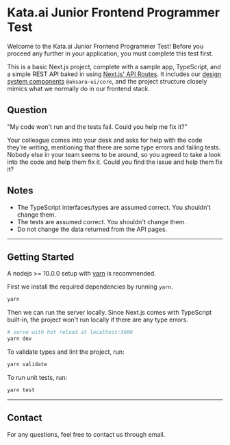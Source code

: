 # Kata.ai Junior Frontend Programmer Test

Welcome to the Kata.ai Junior Frontend Programmer Test! Before you proceed any further in your application, you must complete this test first.

This is a basic Next.js project, complete with a sample app, TypeScript, and a simple REST API baked in using [Next.js' API Routes](https://nextjs.org/docs/api-routes/introduction). It includes our [design system components](https://github.com/kata-ai/aksara-ui) `@aksara-ui/core`, and the project structure closely mimics what we normally do in our frontend stack.

## Question

"My code won't run and the tests fail. Could you help me fix it?"

Your colleague comes into your desk and asks for help with the code they're writing, mentioning that there are some type errors and failing tests. Nobody else in your team seems to be around, so you agreed to take a look into the code and help them fix it. Could you find the issue and help them fix it?

## Notes

- The TypeScript interfaces/types are assumed correct. You shouldn't change them.
- The tests are assumed correct. You shouldn't change them.
- Do not change the data returned from the API pages.

---

## Getting Started

A nodejs >= 10.0.0 setup with [yarn](https://yarnpkg.com/) is recommended.

First we install the required dependencies by running `yarn`.

```bash
yarn
```

Then we can run the server locally. Since Next.js comes with TypeScript built-in, the project won't run locally if there are any type errors.

```bash
# serve with hot reload at localhost:3000
yarn dev
```

To validate types and lint the project, run:

```bash
yarn validate
```

To run unit tests, run:

```bash
yarn test
```

---

## Contact

For any questions, feel free to contact us through email.
